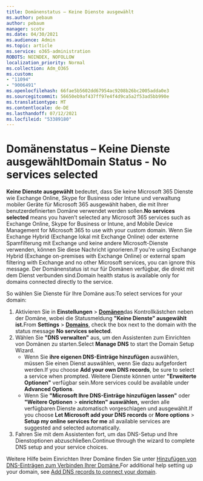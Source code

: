 ```yaml
---
title: Domänenstatus – Keine Dienste ausgewählt
ms.author: pebaum
author: pebaum
manager: scotv
ms.date: 04/30/2021
ms.audience: Admin
ms.topic: article
ms.service: o365-administration
ROBOTS: NOINDEX, NOFOLLOW
localization_priority: Normal
ms.collection: Adm_O365
ms.custom:
- "11094"
- "9006491"
ms.openlocfilehash: 66fae5b5602dd67954ac9208b26bc2005adda0e3
ms.sourcegitcommit: 56650eb9af437ff97e4f4d9ca5a2f53ad5bb990e
ms.translationtype: MT
ms.contentlocale: de-DE
ms.lasthandoff: 07/12/2021
ms.locfileid: "53389180"
---
```

# <a name="domain-status---no-services-selected"></a><span data-ttu-id="65f8f-102">Domänenstatus – Keine Dienste ausgewählt</span><span class="sxs-lookup"><span data-stu-id="65f8f-102">Domain Status - No services selected</span></span>

<span data-ttu-id="65f8f-103">**Keine Dienste ausgewählt** bedeutet, dass Sie keine Microsoft 365 Dienste wie Exchange Online, Skype for Business oder Intune und verwaltung mobiler Geräte für Microsoft 365 ausgewählt haben, die mit Ihrer benutzerdefinierten Domäne verwendet werden sollen.</span><span class="sxs-lookup"><span data-stu-id="65f8f-103">**No services selected** means you haven’t selected any Microsoft 365 services such as Exchange Online, Skype for Business or Intune, and Mobile Device Management for Microsoft 365 to use with your custom domain.</span></span> <span data-ttu-id="65f8f-104">Wenn Sie Exchange Hybrid (Exchange lokal mit Exchange Online) oder externe Spamfilterung mit Exchange und keine andere Microsoft-Dienste verwenden, können Sie diese Nachricht ignorieren.</span><span class="sxs-lookup"><span data-stu-id="65f8f-104">If you're using Exchange Hybrid (Exchange on-premises with Exchange Online) or external spam filtering with Exchange and no other Microsoft services, you can ignore this message.</span></span> <span data-ttu-id="65f8f-105">Der Domänenstatus ist nur für Domänen verfügbar, die direkt mit dem Dienst verbunden sind.</span><span class="sxs-lookup"><span data-stu-id="65f8f-105">Domain health status is available only for domains connected directly to the service.</span></span>

<span data-ttu-id="65f8f-106">So wählen Sie Dienste für Ihre Domäne aus:</span><span class="sxs-lookup"><span data-stu-id="65f8f-106">To select services for your domain:</span></span>

1. <span data-ttu-id="65f8f-107">Aktivieren Sie in **Einstellungen**  >  [**Domänen**](https://admin.microsoft.com/Adminportal/Home)das Kontrollkästchen neben der Domäne, wobei die Statusmeldung **"Keine Dienste" ausgewählt ist.**</span><span class="sxs-lookup"><span data-stu-id="65f8f-107">From **Settings** > [**Domains**](https://admin.microsoft.com/Adminportal/Home), check the box next to the domain with the status message **No services selected**.</span></span>
1. <span data-ttu-id="65f8f-108">Wählen Sie **"DNS verwalten"** aus, um den Assistenten zum Einrichten von Domänen zu starten.</span><span class="sxs-lookup"><span data-stu-id="65f8f-108">Select **Manage DNS** to start the Domain Setup Wizard.</span></span>
    - <span data-ttu-id="65f8f-109">Wenn Sie **ihre eigenen DNS-Einträge hinzufügen** auswählen, müssen Sie einen Dienst auswählen, wenn Sie dazu aufgefordert werden.</span><span class="sxs-lookup"><span data-stu-id="65f8f-109">If you choose **Add your own DNS records**, be sure to select a service when prompted.</span></span> <span data-ttu-id="65f8f-110">Weitere Dienste können unter **"Erweiterte Optionen"** verfügbar sein.</span><span class="sxs-lookup"><span data-stu-id="65f8f-110">More services could be available under **Advanced Options**.</span></span>
    - <span data-ttu-id="65f8f-111">Wenn Sie **"Microsoft Ihre DNS-Einträge hinzufügen lassen"** oder **"Weitere Optionen**  >  **einrichten" auswählen,** werden alle verfügbaren Dienste automatisch vorgeschlagen und ausgewählt.</span><span class="sxs-lookup"><span data-stu-id="65f8f-111">If you choose **Let Microsoft add your DNS records** or **More options** > **Setup my online services for me** all available services are suggested and selected automatically.</span></span>
1. <span data-ttu-id="65f8f-112">Fahren Sie mit dem Assistenten fort, um das DNS-Setup und Ihre Dienstoptionen abzuschließen.</span><span class="sxs-lookup"><span data-stu-id="65f8f-112">Continue through the wizard to complete DNS setup and your service choices.</span></span>
 
<span data-ttu-id="65f8f-113">Weitere Hilfe beim Einrichten Ihrer Domäne finden Sie unter [Hinzufügen von DNS-Einträgen zum Verbinden Ihrer Domäne.](/microsoft-365/admin/get-help-with-domains/create-dns-records-at-any-dns-hosting-provider)</span><span class="sxs-lookup"><span data-stu-id="65f8f-113">For additional help setting up your domain, see [Add DNS records to connect your domain](/microsoft-365/admin/get-help-with-domains/create-dns-records-at-any-dns-hosting-provider).</span></span>


